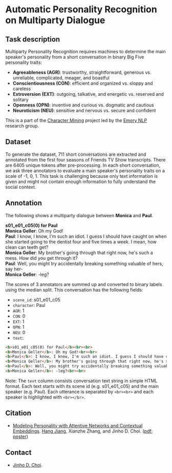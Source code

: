 # Automatic Personality Recognition on Multiparty Dialogue

## Task description

Multiparty Personality Recognition requires machines to determine the main speaker's personality from a short conversation in binary Big Five personality traits:
  - **Agreeableness (AGR)**: trustworthy, straightforward, generous vs. unreliable, complicated, meager, and boastful
  - **Conscientiousness (CON)**: efficient and organized vs. sloppy and careless
  - **Extroversion (EXT)**:  outgoing, talkative, and energetic vs. reserved and solitary
  - **Openness (OPN)**: inventive and curious vs. dogmatic and cautious
  - **Neuroticism (NEU)**: sensitive and nervous vs. secure and confident

This is a part of the [Character Mining](../../../character-mining) project led by the [Emory NLP](http://nlp.mathcs.emory.edu) research group.

## Dataset

To generate the dataset, 711 short conversations are extracted and annotated from the first four seasons of Friends TV Show transcripts. 
There are 6405 unique tokens after pre-processing. 
In each short conversation, we ask three annotators to evaluate a main speaker's personality traits on a scale of -1, 0, 1. 
This task is challenging because only text information is given and might not contain enough information to fully understand the social context.


## Annotation

The following shows a multiparty dialogue between **Monica** and **Paul**. 

<b>s01_e01_c05(0) for Paul</b><br>
<b>Monica Geller</b>: Oh my God!<br>
<b>Paul</b>: I know, I know, I'm such an idiot. I guess I should have caught on when she started going to the dentist four and five times a week. I mean, how clean can teeth get?<br>
<b>Monica Geller</b>: My brother's going through that right now, he's such a mess. How did you get through it?<br>
<b>Paul</b>: Well, you might try accidentally breaking something valuable of hers, say her-<br>
<b>Monica Geller</b>: -leg?<br>

<div hidden="" id="template">
<div class="col-xs-12 fields">
<div class="form-group"><label class="group-label">Based on the conversation, Paul is : </label>
<table class="table table-condensed table-striped table-responsive">
	<colgroup>
		<col class="col-xs-3 col-md-3" />
		<col class="col-xs-3 col-md-3" />
		<col class="col-xs-3 col-md-3" />
		<col class="col-xs-3 col-md-3" />
	</colgroup>
	<tbody>
	    <tr>
			<th>Agreeable:&nbsp;&nbsp;</th>
			<th><input name="agreeable" type="radio" value="1" /> 1</th>
			<th><input name="agreeable" type="radio" value="0" /> 0</th>
			<th><input name="agreeable" type="radio" value="-1" /> -1</th>
		</tr>
		<tr>
			<th>Conscientious:&nbsp;&nbsp;</th>
			<th><input name="conscientious" type="radio" value="1" /> 1 </th>
			<th><input name="conscientious" type="radio" value="0" /> 0 </th>
			<th><input name="conscientious" type="radio" value="-1" /> -1 </th>
		</tr>
		<tr>
			<th>Extraverted:&nbsp;&nbsp;</th>
			<th><input name="extraverted" type="radio" value="1" /> 1</th>
			<th><input name="extraverted" type="radio" value="0" /> 0</th>
			<th><input name="extraverted" type="radio" value="-1" /> -1</th>
		</tr>
		<tr>
			<th>Open to experience:&nbsp;&nbsp;</th>
			<th><input name="open" type="radio" value="1" /> 1</th>
			<th><input name="open" type="radio" value="0" /> 0</th>
			<th><input name="open" type="radio" value="-1" /> -1</th>
		</tr>
		<tr>
			<th>Emotionally Stable:&nbsp;&nbsp;</th>
			<th><input name="stable" type="radio" value="1" /> 1</th>
			<th><input name="stable" type="radio" value="0" /> 0 </th>
			<th><input name="stable" type="radio" value="-1" /> -1 </th>
		</tr>
	</tbody>
</table>
</div>
</div>
</div>


The scores of 3 annotators are summed up and converted to binary labels using the median split.
This conversation has the following fields:
  - `scene_id`: s01_e01_c05
  - `character`: Paul
  - `AGR`: 1
  - `CON`: 0
  - `EXT`: 1
  - `OPN`: 1
  - `NEU`: 0
  - `text`: 

```html
<b>s01_e01_c05(0) for Paul</b><br><br>
<b>Monica Geller</b>: Oh my God!<br><br>
<b>Paul</b>: I know, I know, I'm such an idiot. I guess I should have caught on when she started going to the dentist four and five times a week. I mean, how clean can teeth get?<br><br>
<b>Monica Geller</b>: My brother's going through that right now, he's such a mess. How did you get through it?<br><br>
<b>Paul</b>: Well, you might try accidentally breaking something valuable of hers, say her-<br><br>
<b>Monica Geller</b>: -leg?<br><br>
```

Note: The `text` column consists conversation text string in simple HTML format. 
  Each text starts with its scene id (e.g. s01_e01_c05) and the main speaker (e.g. Paul).
  Each utterance is separated by `<br><br>` and each speaker is highlighted with `<br></br>`.


## Citation

* [Modeling Personality with Attentive Networks and Contextual Embeddings](). [Hang Jiang](https://www.linkedin.com/in/hjian42), Xianzhe Zhang, and Jinho D. Choi. ([pdf](); [poster]())

## Contact

* [Jinho D. Choi](http://www.mathcs.emory.edu/~choi).




